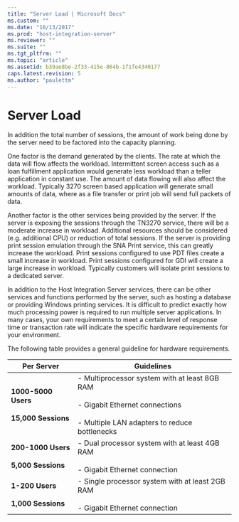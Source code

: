 ```yaml
---
title: "Server Load | Microsoft Docs"
ms.custom: ""
ms.date: "10/13/2017"
ms.prod: "host-integration-server"
ms.reviewer: ""
ms.suite: ""
ms.tgt_pltfrm: ""
ms.topic: "article"
ms.assetid: b39ae8be-2f33-415e-864b-1f1fe4340177
caps.latest.revision: 5
ms.author: "paulettm"
---
```

# Server Load
In addition the total number of sessions, the amount of work being done by the server need to be factored into the capacity planning.  
  
 One factor is the demand generated by the clients.  The rate at which the data will flow affects the workload.  Intermittent screen access such as a loan fulfillment application would generate less workload than a teller application in constant use.  The amount of data flowing will also affect the workload.  Typically 3270 screen based application will generate small amounts of data, where as a file transfer or print job will send full packets of data.  
  
 Another factor is the other services being provided by the server.  If the server is exposing the sessions through the TN3270 service, there will be a moderate increase in workload.  Additional resources should be considered (e.g. additional CPU) or reduction of total sessions.  If the server is providing print session emulation through the SNA Print service, this can greatly increase the workload.  Print sessions configured to use PDT files create a small increase in workload.  Print sessions configured for GDI will create a large increase in workload.  Typically customers will isolate print sessions to a dedicated server.  
  
 In addition to the Host Integration Server services, there can be other services and functions performed by the server, such as hosting a database or providing Windows printing services.  It is difficult to predict exactly how much processing power is required to run multiple server applications. In many cases, your own requirements to meet a certain level of response time or transaction rate will indicate the specific hardware requirements for your environment.  
  
 The following table provides a general guideline for hardware requirements.  
  
|**Per Server**|**Guidelines**|  
|--------------------|--------------------|  
|**1000-5000 Users**<br /><br /> **15,000 Sessions**|-   Multiprocessor system with at least 8GB RAM<br /><br /> -   Gigabit Ethernet connections<br /><br /> -   Multiple LAN adapters to reduce bottlenecks|  
|**200-1000 Users**<br /><br /> **5,000 Sessions**|-   Dual processor system with at least 4GB RAM<br /><br /> -   Gigabit Ethernet connection|  
|**1-200 Users**<br /><br /> **1,000 Sessions**|-   Single processor system with at least 2GB RAM<br /><br /> -   Gigabit Ethernet connection|